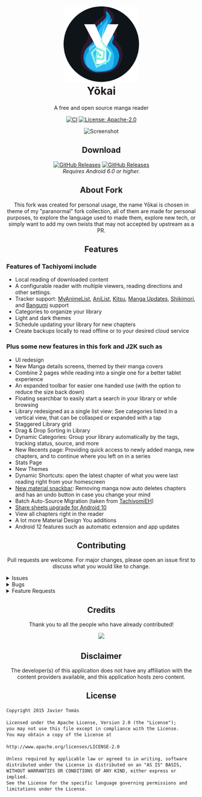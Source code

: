 <h1 align="center">
    <a href="https://github.com/null2264/yokai"><img src="./.github/readme-images/app-icon.png" alt="app icon" width="200" /></a>
    <br/>
    Yōkai
</h1>
<p align="center">A free and open source manga reader</p>

<p id="badges" align="center">
    <a href="https://github.com/null2264/yokai/actions/workflows/build_push.yml"><img alt="CI" src="https://github.com/null2264/yokai/actions/workflows/build_push.yml/badge.svg" /></a>
    <a href="/LICENSE"><img alt="License: Apache-2.0" src="https://img.shields.io/badge/license-Apache--2.0-blue.svg" /></a>
</p>

<p align="center">
    <img alt="Screenshot" src="./.github/readme-images/screens.gif" />
</p>

<h2 align="center">Download</h2>

<p id="badges" align="center">
    <a href="https://github.com/null2264/yokai/releases"><img alt="GitHub Releases" src="https://img.shields.io/github/v/release/null2264/yokai?maxAge=3600&label=Stable&labelColor=06599d&color=043b69&filter=v*"></a>
    <a href="https://github.com/null2264/yokai/releases"><img alt="GitHub Releases" src="https://img.shields.io/github/v/release/null2264/yokai?maxAge=3600&label=Nightly&labelColor=2c2c47&color=1c1c39&filter=r*"></a>
    <br/>
    <em>Requires Android 6.0 or higher.</em>
</p>

<h2 align="center">About Fork</h2>

<p align="center">This fork was created for personal usage, the name Yōkai is chosen in theme of my "paranormal" fork collection, all of them are made for personal purposes, to explore the language used to made them, explore new tech, or simply want to add my own twists that may not accepted by upstream as a PR.</p>

<h2 align="center">Features</h2>

### Features of Tachiyomi include
* Local reading of downloaded content
* A configurable reader with multiple viewers, reading directions and other settings.
* Tracker support:
  [MyAnimeList](https://myanimelist.net/),
  [AniList](https://anilist.co/),
  [Kitsu](https://kitsu.io/explore/anime),
  [Manga Updates](https://www.mangaupdates.com/),
  [Shikimori](https://shikimori.one),
  and [Bangumi](https://bgm.tv/) support
* Categories to organize your library
* Light and dark themes
* Schedule updating your library for new chapters
* Create backups locally to read offline or to your desired cloud service 

### Plus some new features in this fork and J2K such as
* UI redesign
* New Manga details screens, themed by their manga covers
* Combine 2 pages while reading into a single one for a better tablet experience
* An expanded toolbar for easier one handed use (with the option to reduce the size back down)
* Floating searchbar to easily start a search in your library or while browsing
* Library redesigned as a single list view: See categories listed in a vertical view, that can be collasped or expanded with a tap
* Staggered Library grid
* Drag & Drop Sorting in Library
* Dynamic Categories: Group your library automatically by the tags, tracking status, source, and more
* New Recents page: Providing quick access to newly added manga, new chapters, and to continue where you left on in a series
* Stats Page
* New Themes
* Dynamic Shortcuts: open the latest chapter of what you were last reading right from your homescreen
* [New material snackbar](.github/readme-images/material%20snackbar.png): Removing manga now auto deletes chapters and has an undo button in case you change your mind
* Batch Auto-Source Migration (taken from [TachiyomiEH](https://github.com/NerdNumber9/TachiyomiEH))
* [Share sheets upgrade for Android 10](.github/readme-images/share%20menu.png)
* View all chapters right in the reader
* A lot more Material Design You additions
* Android 12 features such as automatic extension and app updates

<h2 align="center">Contributing</h2>

<p align="center">Pull requests are welcome. For major changes, please open an issue first to discuss what you would like to change.</p>

<details><summary>Issues</summary>

**Before reporting a new issue, take a look at the [FAQ](https://github.com/tachiyomiorg/tachiyomi/wiki/FAQ), the [changelog](https://github.com/null2264/yokai/releases) and the already opened [issues](https://github.com/null2264/yokai/issues).**

</details>

<details><summary>Bugs</summary>

* Include version (Setting > About > Version)
 * If not latest, try updating, it may have already been solved
 * Dev version is equal to the number of commits as seen in the main page
* Include steps to reproduce (if not obvious from description)
* Include screenshot (if needed)
* If it could be device-dependent, try reproducing on another device (if possible)
* For large logs use http://pastebin.com/ (or similar)
* Don't group unrelated requests into one issue

DO: https://github.com/tachiyomiorg/tachiyomi/issues/24 https://github.com/tachiyomiorg/tachiyomi/issues/71

DON'T: https://github.com/tachiyomiorg/tachiyomi/issues/75

</details>

<details><summary>Feature Requests</summary>

* Write a detailed issue, explaning what it should do or how. Avoid writing just "like X app does"
* Include screenshot (if needed)

</details>


<h2 align="center">Credits</h2>

<p align="center">Thank you to all the people who have already contributed!</p>
<p align="center">
    <a href="https://github.com/mihonapp/mihon/graphs/contributors">
        <img src="https://contrib.rocks/image?repo=mihonapp/mihon" width="600"/>
    </a>
</p>

<h2 align="center">Disclaimer</h2>

<p align="center">The developer(s) of this application does not have any affiliation with the content providers available, and this application hosts zero content.</p>

<h2 align="center">License</h2>

    Copyright 2015 Javier Tomás

    Licensed under the Apache License, Version 2.0 (the "License");
    you may not use this file except in compliance with the License.
    You may obtain a copy of the License at

    http://www.apache.org/licenses/LICENSE-2.0

    Unless required by applicable law or agreed to in writing, software
    distributed under the License is distributed on an "AS IS" BASIS,
    WITHOUT WARRANTIES OR CONDITIONS OF ANY KIND, either express or implied.
    See the License for the specific language governing permissions and
    limitations under the License.

